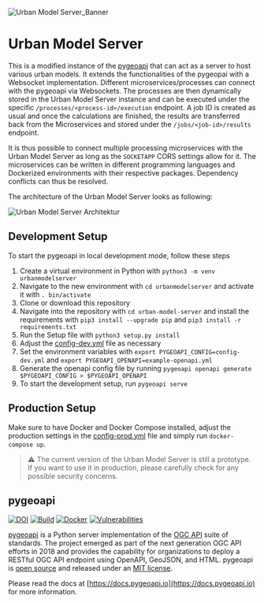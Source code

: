 ![Urban Model Server_Banner](https://github.com/citysciencelab/urban-model-server/assets/61881523/e9df4caa-0bc2-42b9-a786-1e73d97337bf)

# Urban Model Server
This is a modified instance of the [pygeoapi](https://pygeoapi.io) that can act as a server to host various urban models. It extends the functionalities of the pygeopai with a Websocket implementation. Different microservices/processes can connect with the pygeoapi via Websockets. The processes are then dynamically stored in the Urban Model Server instance and can be executed under the specific  ```/processes/<process-id>/execution``` endpoint. A job ID is created as usual and once the calculations are finished, the results are transferred back from the Microservices and stored under the ```/jobs/<job-id>/results``` endpoint.

It is thus possible to connect multiple processing microservices with the Urban Model Server as long as the ```SOCKETAPP``` CORS settings allow for it. The microservices can be written in different programming languages and Dockerized environments with their respective packages. Dependency conflicts can thus be resolved. 

The architecture of the Urban Model Server looks as following:

![Urban Model Server Architektur](https://github.com/citysciencelab/urban-model-server/assets/61881523/a2c7f114-913a-4aaf-b153-97b6d16f1765)

## Development Setup
To start the pygeoapi in local development mode, follow these steps

1. Create a virtual environment in Python with ```python3 -m venv urbanmodelserver```
1. Navigate to the new environment with ```cd urbanmodelserver``` and activate it with ```. bin/activate```
1. Clone or download this repository
1. Navigate into the repository with ```cd urban-model-server``` and install the requirements with ```pip3 install --upgrade pip``` and ```pip3 install -r requirements.txt ```
1. Run the Setup file with ```python3 setup.py install```
1. Adjust the [config-dev.yml](./config-dev.yml) file as necessary
1. Set the environment variables with ```export PYGEOAPI_CONFIG=config-dev.yml``` and ```export PYGEOAPI_OPENAPI=example-openapi.yml```
1. Generate the openapi config file by running ```pygeoapi openapi generate $PYGEOAPI_CONFIG > $PYGEOAPI_OPENAPI```
1. To start the development setup, run ```pygeoapi serve```

## Production Setup
Make sure to have Docker and Docker Compose installed, adjust the production settings in the [config-prod.yml](./config-prod.yml) file and simply run ```docker-compose up```. 

> ⚠️ The current version of the Urban Model Server is still a prototype. If you want to use it in production, please carefully check for any possible security concerns.



## pygeoapi

[![DOI](https://zenodo.org/badge/121585259.svg)](https://zenodo.org/badge/latestdoi/121585259)
[![Build](https://github.com/geopython/pygeoapi/actions/workflows/main.yml/badge.svg)](https://github.com/geopython/pygeoapi/actions/workflows/main.yml)
[![Docker](https://github.com/geopython/pygeoapi/actions/workflows/containers.yml/badge.svg)](https://github.com/geopython/pygeoapi/actions/workflows/containers.yml)
[![Vulnerabilities](https://github.com/geopython/pygeoapi/actions/workflows/vulnerabilities.yml/badge.svg)](https://github.com/geopython/pygeoapi/actions/workflows/vulnerabilities.yml)

[pygeoapi](https://pygeoapi.io) is a Python server implementation of the [OGC API](https://ogcapi.ogc.org) suite of standards. The project emerged as part of the next generation OGC API efforts in 2018 and provides the capability for organizations to deploy a RESTful OGC API endpoint using OpenAPI, GeoJSON, and HTML. pygeoapi is [open source](https://opensource.org/) and released under an [MIT license](https://github.com/geopython/pygeoapi/blob/master/LICENSE.md).

Please read the docs at [https://docs.pygeoapi.io](https://docs.pygeoapi.io) for more information.

